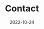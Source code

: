---
title: Contact
date: 2022-10-24

type: landing

sections:
  - block: contact
    content:
      title: Contact
      text: |-
        | {{< cta cta_text="**PI Profile**" cta_link="/author/justin-dressel" cta_new_tab="false" >}} | {{< cta cta_text="**Photography Homepage**" cta_link="https://photos.justindressel.com" cta_new_tab="true" >}} |
        | --- | --- |

        > **Justin Dressel, Ph.D.**  
        > Associate Professor of Physics    
        > [Schmid College of Science and Technology](http://www.chapman.edu/scst)    
        > [Institute for Quantum Studies](http://quantum.chapman.edu/)    
        > [Chapman University](http://www.chapman.edu)  
        > One University Drive, Orange, California 92866, USA

        **Biography for talks**:

        Dr. Justin Dressel is an Associate Professor of Physics at Chapman University, in both the Schmid College of Science and Technology and the Institute for Quantum Studies. He received his Ph.D. in Physics at the University of Rochester in 2013 under the advisement of Dr. Andrew N. Jordan, after which he worked as a postdoctoral scholar at RIKEN in Wako-shi, Japan under the advisement of Dr. Franco Nori, as well as the University of California, Riverside under the advisement of Dr. Alexander Korotkov. He joined the faculty at Chapman University in 2015 as an Assistant Professor and was awarded tenure in 2019. 

        Dr. Justin Dressel primarily researches quantum information science, quantum computation, and the foundations of quantum physics. These fields are natural intersection points between physics, mathematics, and computer science. His recent research has revolved around the development of superconducting quantum circuits for quantum computation in collaboration with experimental groups at Google, UC Santa Barbara, MIT Lincoln Laboratory, USC, and UC Berkeley.
      email: dressel@chapman.edu
      phone: 714 516 5949
      address:
        street: One University Drive
        city: Orange
        region: CA
        postcode: '92866'
        country: United States
        country_code: US
      coordinates:
        latitude: '33.79606'
        longitude: '-117.85443'
      directions: Enter the Killefer building housing the Institute for Quantum Studies, find Office 125
      #office_hours:
      #  - 'Monday 10:00 to 13:00'
      #  - 'Wednesday 09:00 to 10:00'
      #appointment_url: 'https://calendly.com'
      #contact_links:
      #  - icon: comments
      #    icon_pack: fas
      #    name: Discuss on Forum
      #    link: 'https://discourse.gohugo.io'
    
      # Automatically link email and phone or display as text?
      autolink: true
    
      # Email form provider
      #form:
      #  provider: netlify
      #  formspree:
      #    id:
      #  netlify:
       #   # Enable CAPTCHA challenge to reduce spam?
       #   captcha: false
    design:
      columns: '2'
---